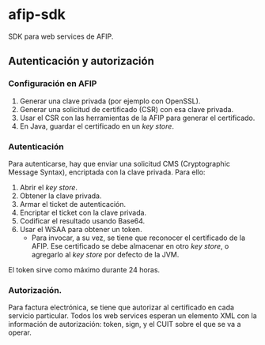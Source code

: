# afip-sdk

SDK para web services de AFIP.

## Autenticación y autorización

### Configuración en AFIP

1. Generar una clave privada (por ejemplo con OpenSSL).
2. Generar una solicitud de certificado (CSR) con esa clave privada.
3. Usar el CSR con las herramientas de la AFIP para generar el certificado.
4. En Java, guardar el certificado en un _key store_.

### Autenticación

Para autenticarse, hay que enviar una solicitud CMS (Cryptographic Message Syntax), encriptada con la clave privada.
Para ello:

1. Abrir el _key store_.
2. Obtener la clave privada.
3. Armar el ticket de autenticación.
4. Encriptar el ticket con la clave privada.
5. Codificar el resultado usando Base64.
6. Usar el WSAA para obtener un token.
    * Para invocar, a su vez, se tiene que reconocer el certificado de la AFIP. Ese certificado se debe almacenar en 
otro _key store_, o agregarlo al _key store_ por defecto de la JVM.

El token sirve como máximo durante 24 horas.

### Autorización.

Para factura electrónica, se tiene que autorizar al certificado en cada servicio particular. Todos los web services
esperan un elemento XML con la información de autorización: token, sign, y el CUIT sobre el que se va a operar.

